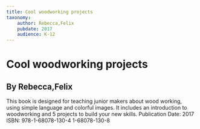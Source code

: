 ```yaml
---
title: Cool woodworking projects
taxonomy:
	author: Rebecca,Felix
	pubdate: 2017
	audience: K-12
---
```

# Cool woodworking projects
## By Rebecca,Felix

This book is designed for teaching junior makers about wood working, using simple language and colorful images.  It includes an introduction to woodworking and 5 projects to build your new skills.
Publication Date: 2017
ISBN: 978-1-68078-130-4 1-68078-130-8
